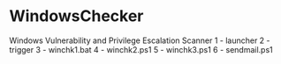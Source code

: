 # WindowsChecker
Windows Vulnerability and Privilege Escalation Scanner
1 - launcher
2 - trigger
3 - winchk1.bat
4 - winchk2.ps1
5 - winchk3.ps1
6 - sendmail.ps1
